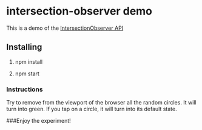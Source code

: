 # intersection-observer demo
This is a demo of the [IntersectionObserver API](https://developer.mozilla.org/en-US/docs/Web/API/Intersection_Observer_API)

## Installing
1. npm install

2. npm start

### Instructions
Try to remove from the viewport of the browser all the random circles. It will turn into green. If you tap on a circle, it will turn into its default state.

###Enjoy the experiment!
